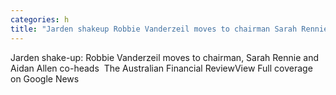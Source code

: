 ```yaml
---
categories: h
title: "Jarden shakeup Robbie Vanderzeil moves to chairman Sarah Rennie and Aidan Allen coheads  The Australian Financial Review"
---
```

Jarden shake-up: Robbie Vanderzeil moves to chairman, Sarah Rennie and Aidan Allen co-heads&nbsp;&nbsp;The Australian Financial ReviewView Full coverage on Google News
